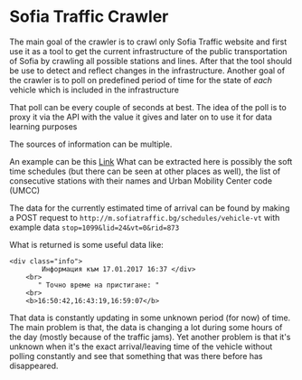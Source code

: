 # Sofia Traffic Crawler

The main goal of the crawler is to crawl only Sofia Traffic website and first use it as a tool to get the current infrastructure of the public transportation of Sofia by crawling all possible stations and lines. After that the tool should be use to detect and reflect changes in the infrastructure.
Another goal of the crawler is to poll on predefined period of time for the state of *each* vehicle which is included in the infrastructure


That poll can be every couple of seconds at best. The idea of the poll is to proxy it via the API with the value it gives and later on to use it for data learning purposes


The sources of information can be multiple.


An example can be this [Link](http://m.sofiatraffic.bg/schedules/vehicle?stop=1099&lid=24&vt=0&rid=873)
What can be extracted here is possibly the soft time schedules (but there can be seen at other places as well),
the list of consecutive stations with their names and Urban Mobility Center code (UMCC)


The data for the currently estimated time of arrival can be found by making a POST request to `http://m.sofiatraffic.bg/schedules/vehicle-vt` with example data `stop=1099&lid=24&vt=0&rid=873`

What is returned is some useful data like:

```
<div class="info">
		Информация към 17.01.2017 16:37	</div>
    <br>
	   " Точно време на пристигане: "
    <br>
    <b>16:50:42,16:43:19,16:59:07</b>
```
That data is constantly updating in some unknown period (for now) of time.
The main problem is that, the data is changing a lot during some hours of the day (mostly because of the traffic jams).
Yet another problem is that it's unknown when it's the exact arrival/leaving time of the vehicle without polling constantly and see that something that was there before has disappeared.


 
